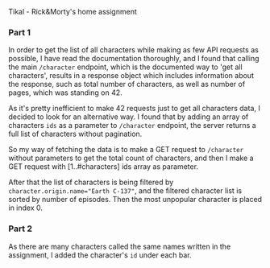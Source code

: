 Tikal - Rick&Morty's home assignment

### Part 1
In order to get the list of all characters while making as few API requests as possible, I have read the documentation thoroughly,
and I found that calling the main `/character` endpoint, which is the documented way to 'get all characters',
results in a response object which includes information about the response, such as total number of characters, as well as number of pages, which was standing on 42.

As it's pretty inefficient to make 42 requests just to get all characters data, I decided to look for an alternative way.
I found that by adding an array of characters `ids` as a parameter to `/character` endpoint, the server returns a full list of characters without pagination.

So my way of fetching the data is to make a GET request to `/character` without parameters to get the total count of characters,
and then I make a GET request with [1..#characters] ids array as parameter. 

After that the list of characters is being filtered by `character.origin.name="Earth C-137"`,
and the filtered character list is sorted by number of episodes.
Then the most unpopular character is placed in index 0.

### Part 2
As there are many characters called the same names written in the assignment, I added the character's `id` under each bar.

